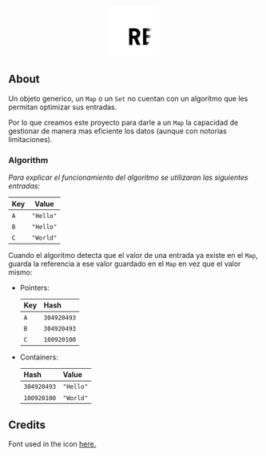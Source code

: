 <div align="center">
	<br />
	<p>
		<img src="https://raw.githubusercontent.com/theMarzon/re.bowl/main/assets/icon.svg" width="100" /></a>
	</p>
</div>

## About

Un objeto generico, un `Map` o un `Set` no cuentan con un algoritmo que les permitan optimizar sus entradas.

Por lo que creamos este proyecto para darle a un `Map` la capacidad de gestionar de manera mas eficiente los datos (aunque con notorias limitaciones).

### Algorithm

_Para explicar el funcionamiento del algoritmo se utilizaran las siguientes entradas:_

| Key | Value     |
|-----|-----------|
| `A` | `"Hello"` |
| `B` | `"Hello"` |
| `C` | `"World"` |

Cuando el algoritmo detecta que el valor de una entrada ya existe en el `Map`, guarda la referencia a ese valor guardado en el `Map` en vez que el valor mismo:

- Pointers:

	| Key | Hash        |
	|-----|-------------|
	| `A` | `304920493` |
	| `B` | `304920493` |
	| `C` | `100920100` |

- Containers:

	| Hash        | Value     |
	|-------------|-----------|
	| `304920493` | `"Hello"` |
	| `100920100` | `"World"` |

## Credits

Font used in the icon [here.](https://www.jetbrains.com/lp/mono)
